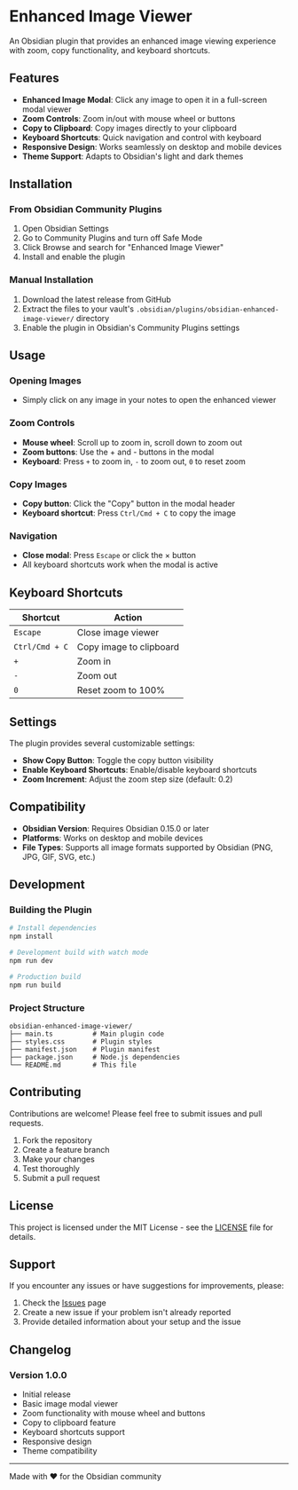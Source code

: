 # Enhanced Image Viewer

An Obsidian plugin that provides an enhanced image viewing experience with zoom, copy functionality, and keyboard shortcuts.

## Features

- **Enhanced Image Modal**: Click any image to open it in a full-screen modal viewer
- **Zoom Controls**: Zoom in/out with mouse wheel or buttons
- **Copy to Clipboard**: Copy images directly to your clipboard
- **Keyboard Shortcuts**: Quick navigation and control with keyboard
- **Responsive Design**: Works seamlessly on desktop and mobile devices
- **Theme Support**: Adapts to Obsidian's light and dark themes

## Installation

### From Obsidian Community Plugins

1. Open Obsidian Settings
2. Go to Community Plugins and turn off Safe Mode
3. Click Browse and search for "Enhanced Image Viewer"
4. Install and enable the plugin

### Manual Installation

1. Download the latest release from GitHub
2. Extract the files to your vault's `.obsidian/plugins/obsidian-enhanced-image-viewer/` directory
3. Enable the plugin in Obsidian's Community Plugins settings

## Usage

### Opening Images
- Simply click on any image in your notes to open the enhanced viewer

### Zoom Controls
- **Mouse wheel**: Scroll up to zoom in, scroll down to zoom out
- **Zoom buttons**: Use the + and - buttons in the modal
- **Keyboard**: Press `+` to zoom in, `-` to zoom out, `0` to reset zoom

### Copy Images
- **Copy button**: Click the "Copy" button in the modal header
- **Keyboard shortcut**: Press `Ctrl/Cmd + C` to copy the image

### Navigation
- **Close modal**: Press `Escape` or click the × button
- All keyboard shortcuts work when the modal is active

## Keyboard Shortcuts

| Shortcut | Action |
|----------|--------|
| `Escape` | Close image viewer |
| `Ctrl/Cmd + C` | Copy image to clipboard |
| `+` | Zoom in |
| `-` | Zoom out |
| `0` | Reset zoom to 100% |

## Settings

The plugin provides several customizable settings:

- **Show Copy Button**: Toggle the copy button visibility
- **Enable Keyboard Shortcuts**: Enable/disable keyboard shortcuts
- **Zoom Increment**: Adjust the zoom step size (default: 0.2)

## Compatibility

- **Obsidian Version**: Requires Obsidian 0.15.0 or later
- **Platforms**: Works on desktop and mobile devices
- **File Types**: Supports all image formats supported by Obsidian (PNG, JPG, GIF, SVG, etc.)

## Development

### Building the Plugin

```bash
# Install dependencies
npm install

# Development build with watch mode
npm run dev

# Production build
npm run build
```

### Project Structure

```
obsidian-enhanced-image-viewer/
├── main.ts          # Main plugin code
├── styles.css       # Plugin styles
├── manifest.json    # Plugin manifest
├── package.json     # Node.js dependencies
└── README.md        # This file
```

## Contributing

Contributions are welcome! Please feel free to submit issues and pull requests.

1. Fork the repository
2. Create a feature branch
3. Make your changes
4. Test thoroughly
5. Submit a pull request

## License

This project is licensed under the MIT License - see the [LICENSE](LICENSE) file for details.

## Support

If you encounter any issues or have suggestions for improvements, please:

1. Check the [Issues](https://github.com/bang9211/obsidian-enhanced-image-viewer/issues) page
2. Create a new issue if your problem isn't already reported
3. Provide detailed information about your setup and the issue

## Changelog

### Version 1.0.0
- Initial release
- Basic image modal viewer
- Zoom functionality with mouse wheel and buttons
- Copy to clipboard feature
- Keyboard shortcuts support
- Responsive design
- Theme compatibility

---

Made with ❤️ for the Obsidian community